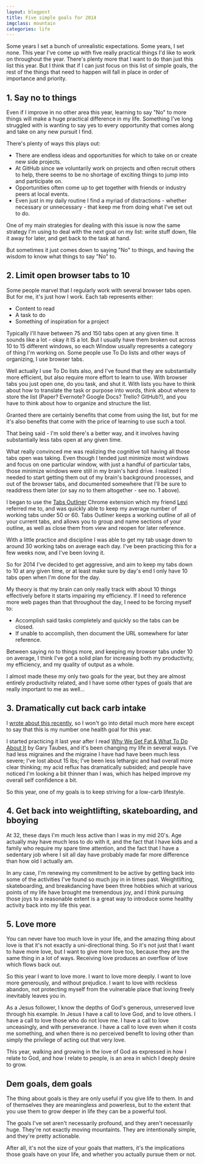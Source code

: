 ```yaml
---
layout: blogpost
title: Five simple goals for 2014
imgclass: mountain
categories: life
---
```


Some years I set a bunch of unrealistic expectations. Some years, I set none. This year I've come up with five really practical things I'd like to work on throughout the year. There's plenty more that I want to do than just this list this year. But I think that if I can just focus on this list of simple goals, the rest of the things that need to happen will fall in place in order of importance and priority.

## 1. Say no to things

Even if I improve in no other area this year, learning to say "No" to more things will make a huge practical difference in my life. Something I've long struggled with is wanting to say yes to every opportunity that comes along and take on any new pursuit I find.

There's plenty of ways this plays out:

- There are endless ideas and opportunities for which to take on or create new side projects.
- At GitHub since we voluntarily work on projects and often recruit others to help, there seems to be no shortage of exciting things to jump into and participate on.
- Opportunities often come up to get together with friends or industry peers at local events.
- Even just in my daily routine I find a myriad of distractions - whether necessary or unnecessary - that keep me from doing what I've set out to do.

One of my main strategies for dealing with this issue is now the same strategy I'm using to deal with the next goal on my list: write stuff down, file it away for later, and get back to the task at hand.

But sometimes it just comes down to saying "No" to things, and having the wisdom to know what things to say "No" to.

## 2. Limit open browser tabs to 10

Some people marvel that I regularly work with several browser tabs open. But for me, it's just how I work. Each tab represents either:

- Content to read
- A task to do
- Something of inspiration for a project

Typically I'll have between 75 and 150 tabs open at any given time. It sounds like a lot - okay it IS a lot. But I usually have them broken out across 10 to 15 different windows, so each Window usually represents a category of thing I'm working on. Some people use To Do lists and other ways of organizing, I use browser tabs.

Well actually I use To Do lists also, and I've found that they are substantially more efficient, but also require more effort to learn to use. With browser tabs you just open one, do you task, and shut it. With lists you have to think about how to translate the task or purpose into words, think about where to store the list (Paper? Evernote? Google Docs? Trello? GitHub?), and you have to think about how to organize and structure the list.

Granted there are certainly benefits that come from using the list, but for me it's also benefits that come with the price of learning to use such a tool.

That being said - I'm sold there's a better way, and it involves  having substantially less tabs open at any given time.

What really convinced me was realizing the cognitive toll having all those tabs open was taking. Even though I tended just minimize most windows and focus on one particular window, with just a handful of particular tabs, those minimize windows were still in my brain's hard drive. I realized I needed to start getting them out of my brain's background processes, and out of the browser tabs, and documented somewhere that I'll be sure to readdress them later (or say no to them altogether - see no. 1 above).

I began to use the [Tabs Outliner](https://chrome.google.com/webstore/detail/tabs-outliner/eggkanocgddhmamlbiijnphhppkpkmkl?hl=en) Chrome extension which my friend [Levi](https://twitter.com/levidehaan) referred me to, and was quickly able to keep my average number of working tabs under 50 or 60. Tabs Outliner keeps a working outline of all of your current tabs, and allows you to group and name sections of your outline, as well as close them from view and reopen for later reference.

With a little practice and discipline I was able to get my tab usage down to around 30 working tabs on average each day. I've been practicing this for a few weeks now, and I've been loving it.

So for 2014 I've decided to get aggressive, and aim to keep my tabs down to 10 at any given time, or at least make sure by day's end I only have 10 tabs open when I'm done for the day.

My theory is that my brain can only really track with about 10 things effectively before it starts impairing my efficiency. If I need to reference more web pages than that throughout the day, I need to be forcing myself to:

- Accomplish said tasks completely and quickly so the tabs can be closed.
- If unable to accomplish, then document the URL somewhere for later reference.

Between saying no to things more, and keeping my browser tabs under 10 on average, I think I've got a solid plan for increasing both my productivity, my efficiency, and my quality of output as a whole.

I almost made these my only two goals for the year, but they are almost entirely productivity related, and I have some other types of goals that are really important to me as well...

## 3. Dramatically cut back carb intake

I [wrote about this recently](/dat-low-carb-lifestyle/), so I won't go into detail much more here except to say that this is my number one health goal for this year.

I started practicing it last year after I read [Why We Get Fat & What To Do About It](http://www.amazon.com/Why-We-Get-Fat-About/dp/0307474259/ref=sr_1_1?ie=UTF8&qid=1388864302&sr=8-1&keywords=why+we+get+fat+and+what+to+do+about+it) by Gary Taubes, and it's been changing my life in several ways. I've had less migraines and the migraine I have had have been much less severe; I've lost about 15 lbs; I've been less lethargic and had overall more clear thinking; my acid reflux has dramatically subsided; and people have noticed I'm looking a bit thinner than I was, which has helped improve my overall self confidence a bit.

So this year, one of my goals is to keep striving for a low-carb lifestyle.

## 4. Get back into weightlifting, skateboarding, and bboying

At 32, these days I'm much less active than I was in my mid 20's. Age actually may have much less to do with it, and the fact that I have kids and a family who require my spare time attention, and the fact that I have a sedentary job where I sit all day have probably made far more difference than how old I actually am.

In any case, I'm renewing my commitment to be active by getting back into some of the activities I've found so much joy in in times past. Weightlifting, skateboarding, and breakdancing have been three hobbies which at various points of my life have brought me tremendous joy, and I think pursuing those joys to a reasonable extent is a great way to introduce some healthy activity back into my life this year.

## 5. Love more

You can never have too much love in your life, and the amazing thing about love is that it's not exactly a uni-directional thing. So it's not just that I want to have more love, but I want to give more love too, because they are the same thing in a lot of ways. Receiving love produces an overflow of love which flows back out.

So this year I want to love more. I want to love more deeply. I want to love more generously, and without prejudice. I want to love with reckless abandon, not protecting myself from the vulnerable place that loving freely inevitably leaves you in.

As a Jesus follower, I know the depths of God's generous, unreserved love through his example. In Jesus I have a call to love God, and to love others. I have a call to love those who do not love me. I have a call to love unceasingly, and with perseverance. I have a call to love even when it costs me something, and when there is no perceived benefit to loving other than simply the privilege of acting out that very love.

This year, walking and growing in the love of God as expressed in how I relate to God, and how I relate to people, is an area in which I deeply desire to grow.

## Dem goals, dem goals

The thing about goals is they are only useful if you give life to them. In and of themselves they are meaningless and powerless, but to the extent that you use them to grow deeper in life they can be a powerful tool.

The goals I've set aren't necessarily profound, and they aren't necessarily huge. They're not exactly moving mountaints. They are intentionally simple, and they're pretty actionable.

After all, it's not the size of your goals that matters, it's the implications those goals have on your life, and whether you actually pursue them or not.